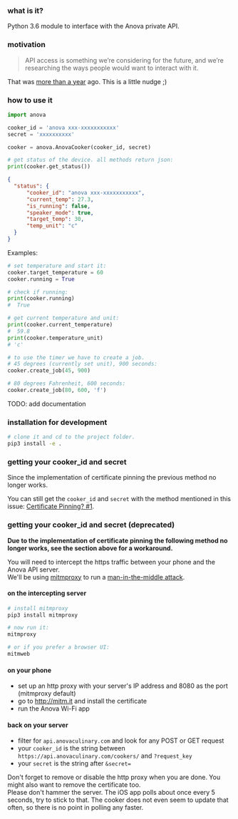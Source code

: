 ### what is it?

Python 3.6 module to interface with the Anova private API.


### motivation

> API access is something we’re considering for the future, and we’re researching the ways people would want to interact with it. 

That was [more than a year](https://www.reddit.com/r/sousvide/comments/3p1kas/hello_from_anova_ask_us_anything_about_the_wifi_pc/cw6qoh7/?st=ixa812m5&sh=86182a3b&context=10) ago. This is a little nudge ;)

### how to use it

```python
import anova

cooker_id = 'anova xxx-xxxxxxxxxxx'
secret = 'xxxxxxxxxx'

cooker = anova.AnovaCooker(cooker_id, secret)

# get status of the device. all methods return json:
print(cooker.get_status())
```

```json
{
  "status": {
      "cooker_id": "anova xxx-xxxxxxxxxxx",
      "current_temp": 27.3,
      "is_running": false,
      "speaker_mode": true,
      "target_temp": 30,
      "temp_unit": "c"
  }
}
```

Examples:

```python
# set temperature and start it:
cooker.target_temperature = 60
cooker.running = True

# check if running:
print(cooker.running)
#  True

# get current temperature and unit:
print(cooker.current_temperature)
#  59.8
print(cooker.temperature_unit)
# 'c'

# to use the timer we have to create a job.
# 45 degrees (currently set unit), 900 seconds:
cooker.create_job(45, 900)

# 80 degrees Fahrenheit, 600 seconds:
cooker.create_job(80, 600, 'f')
```

TODO: add documentation

### installation for development

```sh
# clone it and cd to the project folder.
pip3 install -e .
```

### getting your cooker_id and secret

Since the implementation of certificate pinning the previous method no longer works.

You can still get the `cooker_id` and `secret` with the method mentioned in this issue: [Certificate Pinning? #1](https://github.com/bmedicke/anova.py/issues/1#issuecomment-446835744).

### getting your cooker_id and secret (deprecated)

**Due to the implementation of certificate pinning the following method no longer works, see the section above for a workaround.**

You will need to intercept the https traffic between your phone and the Anova API server.  <br>
We'll be using [mitmproxy](https://mitmproxy.org/) to run a [man-in-the-middle attack](https://en.wikipedia.org/wiki/Man-in-the-middle_attack).

#### on the intercepting server
```sh
# install mitmproxy
pip3 install mitmproxy

# now run it:
mitmproxy

# or if you prefer a browser UI:
mitmweb
```

#### on your phone

- set up an http proxy with your server's IP address and 8080 as the port (mitmproxy default)
- go to http://mitm.it and install the certificate
- run the Anova Wi-Fi app

#### back on your server

- filter for `api.anovaculinary.com` and look for any POST or GET request
- your `cooker_id` is the string between `https://api.anovaculinary.com/cookers/` and `?request_key`
- your `secret` is the string after `&secret=`

Don't forget to remove or disable the http proxy when you are done. You might also want to remove the certificate too.<br>
Please don't hammer the server. The iOS app polls about once every 5 seconds, try to stick to that. The cooker does not even seem to update that often, so there is no point in polling any faster.
